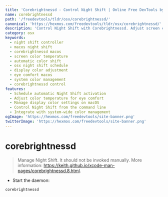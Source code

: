 ```yaml
---
title: 'Corebrightnessd - Control Night Shift | Online Free DevTools by Hexmos'
name: corebrightnessd
path: '/freedevtools/tldr/osx/corebrightnessd/'
canonical: 'https://hexmos.com/freedevtools/tldr/osx/corebrightnessd/'
description: 'Control Night Shift with Corebrightnessd. Adjust screen color temperature and schedule automatic shifts for eye comfort on macOS. Free online tool, no registration required.'
category: osx
keywords:
  - night shift controller
  - macos night shift
  - corebrightnessd macos
  - screen color temperature
  - automatic color shift
  - osx night shift schedule
  - display color adjustment
  - eye comfort macos
  - system color management
  - corebrightnessd control
features:
  - Schedule automatic Night Shift activation
  - Adjust color temperature for eye comfort
  - Manage display color settings on macOS
  - Control Night Shift from the command line
  - Integrate with system-wide color management
ogImage: 'https://hexmos.com/freedevtools/site-banner.png'
twitterImage: 'https://hexmos.com/freedevtools/site-banner.png'
---
```


# corebrightnessd

> Manage Night Shift.
> It should not be invoked manually.
> More information: <https://keith.github.io/xcode-man-pages/corebrightnessd.8.html>.

- Start the daemon:

`corebrightnessd`
